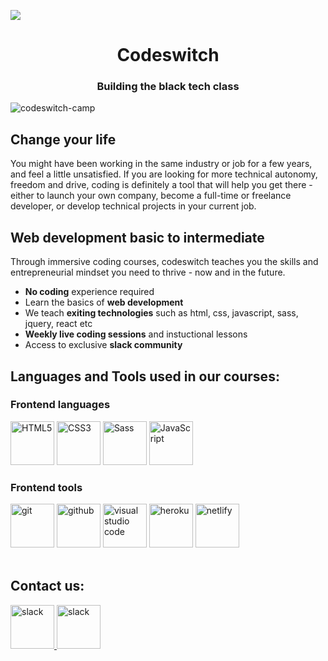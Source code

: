 

<!--
**codeswitch-camp/codeswitch-camp** is a ✨ _special_ ✨ repository because its `README.md` (this file) appears on your GitHub profile.
-->
![](https://images.pexels.com/photos/6330644/pexels-photo-6330644.jpeg?auto=compress&cs=tinysrgb&dpr=2&h=650&w=940)
<h1 align="center">Codeswitch</h1>

<h3 align="center">Building the black tech class</h3>

<p align="left">
	<img
		src="https://komarev.com/ghpvc/?username=codeswitch-camp&label=Profile%20views&color=0e75b6&style=flat"
		alt="codeswitch-camp"
	/>
</p>

## Change your life

You might have been working in the same industry or job for a few years, and feel a little unsatisfied. If you are looking for more technical autonomy, freedom and drive, coding is definitely a tool that will help you get there - either to launch your own company, become a full-time or freelance developer, or develop technical projects in your current job.

## Web development basic to intermediate

Through immersive coding courses, codeswitch teaches you the skills and entrepreneurial mindset you need to thrive - now and in the future.
- **No coding** experience required
- Learn the basics of **web development**
- We teach **exiting technologies** such as html, css, javascript, sass, jquery, react etc
- **Weekly live coding sessions** and instuctional lessons
- Access to exclusive **slack community**

## Languages and Tools used in our courses:

      
### Frontend languages

  <div align="left">
    <img
      src="https://profilinator.rishav.dev/skills-assets/html5-original-wordmark.svg"
      alt="HTML5"
      height="70"
    />
    <img
      src="https://profilinator.rishav.dev/skills-assets/css3-original-wordmark.svg"
      alt="CSS3"
      height="70"
    />
    <img
      src="https://profilinator.rishav.dev/skills-assets/sass-original.svg"
      alt="Sass"
      height="70"
    />
    <img
      src="https://profilinator.rishav.dev/skills-assets/javascript-original.svg"
      alt="JavaScript"
      height="70"
    />
  </div>
    
### Frontend tools

  <div align="left">
    <img
      src="https://www.vectorlogo.zone/logos/git-scm/git-scm-icon.svg"
      alt="git"
      height="70"
    />
    <img
      src="https://www.invispace.com/wp-content/uploads/2019/10/github.gif"
      alt="github"
      height="70"
    />
    <img
      src="https://cdn.worldvectorlogo.com/logos/visual-studio-code-1.svg"
      alt="visual studio code"
      height="70"
    />
    <img
      src="https://www.vectorlogo.zone/logos/heroku/heroku-icon.svg"
      alt="heroku"
      height="70"
    />
    <img
      src="https://pbs.twimg.com/profile_images/1021778918842531840/FBVP_uDf_400x400.jpg"
      alt="netlify"
      height="70"
    />
  </div>

<br />

## Contact us:

 <div align="left">
	<a href="https://getbootstrap.com" target="_blank">
	    <img
	      src="https://cdn.mos.cms.futurecdn.net/SDDw7CnuoUGax6x9mTo7dd.jpg"
	      alt="slack"
	      height="70"
	    />
	</a>
	<a href="https://getbootstrap.com" target="_blank">
	    <img
	      src="https://protonmail.com/images/stripeLogo.png"
	      alt="slack"
	      height="70"
	    />
	</a>
  </div>


<!--
<p>
	<img
		align="left"
		src="https://github-readme-stats.vercel.app/api/top-langs?username=codeswitch-camp&show_icons=true&locale=en&layout=compact"
		alt="codeswitch-camp"
	/>
</p>
<p>
	&nbsp;<img
		align="center"
		src="https://github-readme-stats.vercel.app/api?username=codeswitch-camp&show_icons=true&locale=en"
		alt="codeswitch-camp"
	/>
</p>
<p>
	<img
		align="center"
		src="https://github-readme-streak-stats.herokuapp.com/?user=codeswitch-camp&"
		alt="codeswitch-camp"
	/>
</p>
-->

